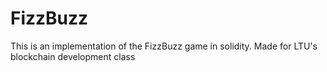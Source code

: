 # FizzBuzz
This is an implementation of the FizzBuzz game in solidity. Made for LTU's blockchain development class
